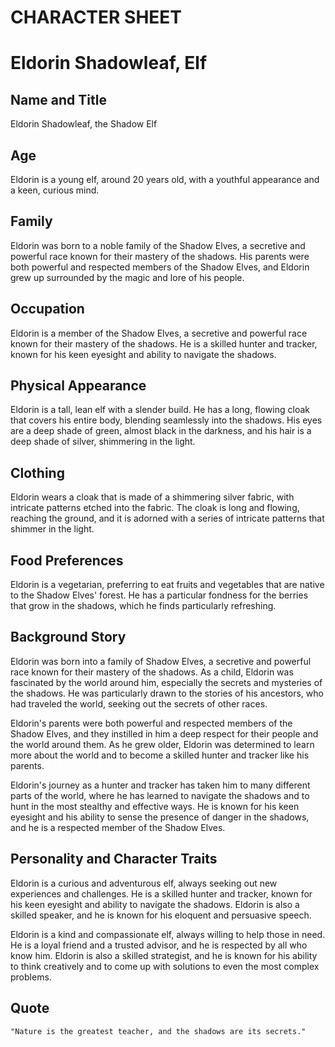 # CHARACTER SHEET

# Eldorin Shadowleaf, Elf
## Name and Title
Eldorin Shadowleaf, the Shadow Elf

## Age
Eldorin is a young elf, around 20 years old, with a youthful appearance and a keen, curious mind.

## Family
Eldorin was born to a noble family of the Shadow Elves, a secretive and powerful race known for their mastery of the shadows. His parents were both powerful and respected members of the Shadow Elves, and Eldorin grew up surrounded by the magic and lore of his people.

## Occupation
Eldorin is a member of the Shadow Elves, a secretive and powerful race known for their mastery of the shadows. He is a skilled hunter and tracker, known for his keen eyesight and ability to navigate the shadows.

## Physical Appearance
Eldorin is a tall, lean elf with a slender build. He has a long, flowing cloak that covers his entire body, blending seamlessly into the shadows. His eyes are a deep shade of green, almost black in the darkness, and his hair is a deep shade of silver, shimmering in the light.

## Clothing
Eldorin wears a cloak that is made of a shimmering silver fabric, with intricate patterns etched into the fabric. The cloak is long and flowing, reaching the ground, and it is adorned with a series of intricate patterns that shimmer in the light.

## Food Preferences
Eldorin is a vegetarian, preferring to eat fruits and vegetables that are native to the Shadow Elves' forest. He has a particular fondness for the berries that grow in the shadows, which he finds particularly refreshing.

## Background Story
Eldorin was born into a family of Shadow Elves, a secretive and powerful race known for their mastery of the shadows. As a child, Eldorin was fascinated by the world around him, especially the secrets and mysteries of the shadows. He was particularly drawn to the stories of his ancestors, who had traveled the world, seeking out the secrets of other races.

Eldorin's parents were both powerful and respected members of the Shadow Elves, and they instilled in him a deep respect for their people and the world around them. As he grew older, Eldorin was determined to learn more about the world and to become a skilled hunter and tracker like his parents.

Eldorin's journey as a hunter and tracker has taken him to many different parts of the world, where he has learned to navigate the shadows and to hunt in the most stealthy and effective ways. He is known for his keen eyesight and his ability to sense the presence of danger in the shadows, and he is a respected member of the Shadow Elves.

## Personality and Character Traits
Eldorin is a curious and adventurous elf, always seeking out new experiences and challenges. He is a skilled hunter and tracker, known for his keen eyesight and ability to navigate the shadows. Eldorin is also a skilled speaker, and he is known for his eloquent and persuasive speech.

Eldorin is a kind and compassionate elf, always willing to help those in need. He is a loyal friend and a trusted advisor, and he is respected by all who know him. Eldorin is also a skilled strategist, and he is known for his ability to think creatively and to come up with solutions to even the most complex problems.

## Quote
```
"Nature is the greatest teacher, and the shadows are its secrets."
```